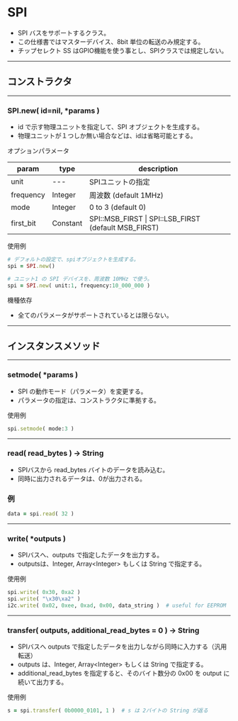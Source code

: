 # SPI

* SPI バスをサポートするクラス。
* この仕様書ではマスターデバイス、8bit 単位の転送のみ規定する。
* チップセレクト SS はGPIO機能を使う事とし、SPIクラスでは規定しない。

------------------------------------------------------------
## コンストラクタ
----------------------------------------
### SPI.new( id=nil, *params )

* id で示す物理ユニットを指定して、SPI オブジェクトを生成する。
* 物理ユニットが１つしか無い場合などは、idは省略可能とする。

オプションパラメータ

| param | type | description |
|-|-|-|
| unit | --- | SPIユニットの指定 |
| frequency | Integer | 周波数 (default 1MHz) |
| mode | Integer | 0 to 3 (default 0) |
| first_bit | Constant | SPI::MSB_FIRST \| SPI::LSB_FIRST (default MSB_FIRST) |

使用例
```ruby
# デフォルトの設定で、spiオブジェクトを生成する。
spi = SPI.new()

# ユニット1 の SPI デバイスを、周波数 10MHz で使う。
spi = SPI.new( unit:1, frequency:10_000_000 )
```

機種依存
* 全てのパラメータがサポートされているとは限らない。


------------------------------------------------------------
## インスタンスメソッド
----------------------------------------
### setmode( *params )

* SPI の動作モード（パラメータ）を変更する。
* パラメータの指定は、コンストラクタに準拠する。


使用例
```ruby
spi.setmode( mode:3 )
```

----------------------------------------
### read( read_bytes ) -> String

* SPIバスから read_bytes バイトのデータを読み込む。
* 同時に出力されるデータは、0が出力される。

### 例
```ruby
data = spi.read( 32 )
```

----------------------------------------
### write( *outputs )

* SPIバスへ、outputs で指定したデータを出力する。
* outputsは、Integer, Array\<Integer\> もしくは String で指定する。

使用例
```ruby
spi.write( 0x30, 0xa2 )
spi.write( "\x30\xa2" )
i2c.write( 0x02, 0xee, 0xad, 0x00, data_string )  # useful for EEPROM
```

----------------------------------------
### transfer( outputs, additional_read_bytes = 0 ) -> String

* SPIバスへ outputs で指定したデータを出力しながら同時に入力する（汎用転送）
* outputs は、Integer, Array\<Integer\> もしくは String で指定する。
* additional_read_bytes を指定すると、そのバイト数分の 0x00 を output に続いて出力する。

使用例
```ruby
s = spi.transfer( 0b0000_0101, 1 )  # s は 2バイトの String が返る
```
